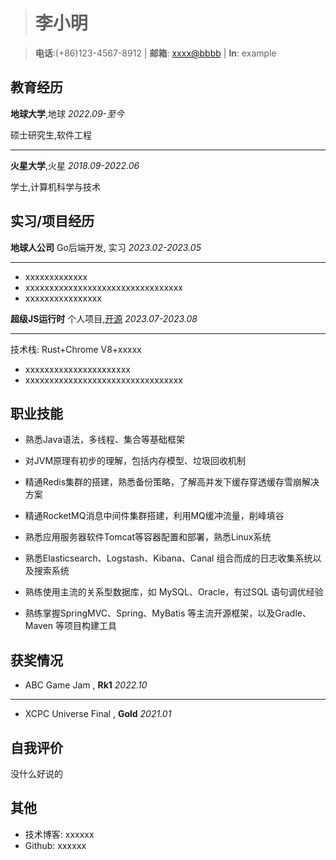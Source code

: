> # 李小明

> **电话**:(+86)123-4567-8912 |
> **邮箱**: [xxxx@bbbb](mailto:xxxx@bbbb) | 
> **In**: example

## <i class="fa-solid fa-graduation-cap"></i>教育经历

**地球大学**,地球    *2022.09-至今*   

硕士研究生,软件工程

---

**火星大学**,火星     *2018.09-2022.06*  

学士,计算机科学与技术 


## <i class="fa-solid fa-briefcase"></i>实习/项目经历

 **地球人公司**  Go后端开发, 实习 *2023.02-2023.05*   

---
- xxxxxxxxxxxxx
- xxxxxxxxxxxxxxxxxxxxxxxxxxxxxxxxx
- xxxxxxxxxxxxxxxx

**超级JS运行时** 个人项目,[开源](https://github.com)  *2023.07-2023.08*   

---

技术栈: Rust+Chrome V8+xxxxx
- xxxxxxxxxxxxxxxxxxxxxx
- xxxxxxxxxxxxxxxxxxxxxxxxxxxxxxxxx

## <i class="fa-solid fa-cubes"></i>职业技能

- 熟悉Java语法，多线程、集合等基础框架

- 对JVM原理有初步的理解，包括内存模型、垃圾回收机制

- 精通Redis集群的搭建，熟悉备份策略，了解高并发下缓存穿透缓存雪崩解决方案

- 精通RocketMQ消息中间件集群搭建，利用MQ缓冲流量，削峰填谷

- 熟悉应用服务器软件Tomcat等容器配置和部署，熟悉Linux系统

- 熟悉Elasticsearch、Logstash、Kibana、Canal 组合而成的日志收集系统以及搜索系统

- 熟练使用主流的关系型数据库，如 MySQL、Oracle，有过SQL 语句调优经验

- 熟练掌握SpringMVC、Spring、MyBatis 等主流开源框架，以及Gradle、Maven 等项目构建工具

## <i class="fa-solid fa-trophy"></i>获奖情况

- ABC Game Jam , **Rk1**  *2022.10*
---
- XCPC Universe Final , **Gold**  *2021.01*

## <i class="fa-solid fa-comment"></i>自我评价

没什么好说的

## <i class="fa-solid fa-bars"></i>其他

- 技术博客: xxxxxx  
- Github: xxxxxx
